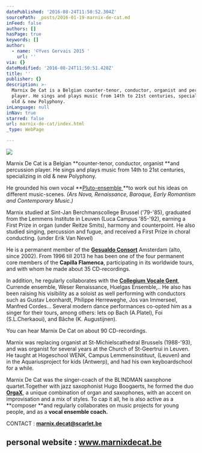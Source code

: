 ```yaml
---
datePublished: '2016-08-24T11:50:52.304Z'
sourcePath: _posts/2016-01-19-marnix-de-cat.md
inFeed: false
authors: []
hasPage: true
keywords: []
author:
  - name: '©Yves Gervais 2015 '
    url: ''
via: {}
dateModified: '2016-08-24T11:50:51.420Z'
title: ''
publisher: {}
description: >-
  Marnix De Cat is a Belgian counter-tenor, conductor, organist and percussion
  player. He sings and plays music from 14th to 21st centuries, specializing in
  old & new Polyphony.
inLanguage: null
inNav: true
starred: false
url: marnix-de-cat/index.html
_type: WebPage

---
```

![](https://s3-us-west-2.amazonaws.com/the-grid-img/p/5b58c9a81d4cc432cf8d16f589bc4da3dbf48d7b.jpg)

Marnix De Cat is a Belgian **counter-tenor, conductor, organist **and percussion player. He sings and plays music from 14th to 21st centuries, specializing in old & new Polyphony.

He grounded his own vocal **[Pluto-ensemble ][0]**to work out his ideas on different music-scenes. _(Ars Nova, Renaissance, Baroque, Early Romantism and Contemporary Music.)_

Marnix studied at Sint-Jan Berchmanscollege Brussel ('79-'85), graduated from the Lemmens Institute in Leuven (Luca Campus '85-'92), earning a First Prize in organ (under Reitze Smits), harmony and counterpoint. He also studied singing, percussion and fugue, and received a First Prize in choral conducting. (under Erik Van Nevel)

He is a permanent member of the **[Gesualdo Consort][1]** Amsterdam (alto, since 2002). From 1996 till 2013 he has been one of the four permanent core members of the **Capilla Flamenca**, participating in its worldwide tours, and with whom he made about 35 CD-recordings.

In addition, he regularly collaborates with the **[Collegium Vocale Gent][2]**, Currende ensemble, Weser Renaissance, Huelgas Ensemble,.. He also has been raising his visibility as a soloist as well performing with conductors such as Gustav Leonhardt, Philippe Herreweghe, Jos van Immerseel, Manfred Cordes... Several modern dance performances co-opted him as a singer for their tours, among others: Iets op Bach (A.Platel), Foi (S.L.Cherkaoui), and Bâche (K. Augustijnen).

You can hear Marnix De Cat on about 90 CD-recordings.

Marnix was replacing organist at St-Michielscathedral Brussels (1988-'93), and was organist for several years at the Church of St-Geertrui in Leuven. He taught at Hogeschool WENK, Campus Lemmensinstituut, (Leuven) and in the Aquariusproject for kids (Antwerp), and had his own keyboardschool for a while.

Marnix De Cat was the singer-coach of the BL!NDMAN saxophone quartet.Together with jazz saxophonist Hugo Boogaerts, he formed the duo **[OrgaX][3]**, a unique combination of organ and saxophones, with an accent on improvisation and a mix of styles. To cap it all, he is also active as a **composer **and regularly collaborates on music projects for young people, and as a **vocal ensemble coach.**

CONTACT : **marnix.decat@scarlet.be**

## personal website : [www.][4][marnixdecat][5][.be][4]

[0]: http://www.pluto-ensemble.eu/
[1]: http://www.gesualdoconsort.nl/
[2]: http://www.collegiumvocale.com/
[3]: http://www.orgax.be/
[4]: https://thegrid.ai/marnix-de-cat/
[5]: http://www.marnixdecat.be/